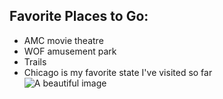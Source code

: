 <div class="favorite-places-section">
  <h2>Favorite Places to Go:</h2>
  <ul>
    <li>AMC movie theatre</li>
    <li>WOF amusement park</li>
    <li>Trails</li>
    <li>Chicago is my favorite state I've visited so far</li>
    <img src="my-image.jpg" alt="A beautiful image">
  </ul>
</div>
